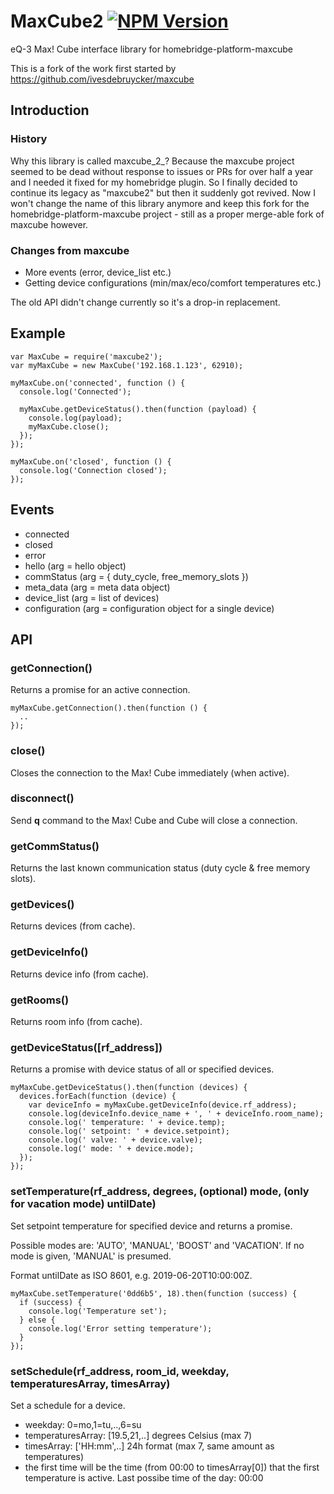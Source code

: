 # MaxCube2 [![NPM Version](https://img.shields.io/npm/v/maxcube2.svg)](https://www.npmjs.com/package/maxcube2)

eQ-3 Max! Cube interface library for homebridge-platform-maxcube

This is a fork of the work first started by https://github.com/ivesdebruycker/maxcube

## Introduction
### History
Why this library is called maxcube_2_? Because the maxcube project seemed to be dead without response to issues or PRs for over half a year and I needed it fixed for my homebridge plugin. So I finally decided to continue its legacy as "maxcube2" but then it suddenly got revived. Now I won't change the name of this library anymore and keep this fork for the homebridge-platform-maxcube project - still as a proper merge-able fork of maxcube however.

### Changes from maxcube
- More events (error, device_list etc.)
- Getting device configurations (min/max/eco/comfort temperatures etc.)

The old API didn't change currently so it's a drop-in replacement.

## Example
```
var MaxCube = require('maxcube2');
var myMaxCube = new MaxCube('192.168.1.123', 62910);

myMaxCube.on('connected', function () {
  console.log('Connected');

  myMaxCube.getDeviceStatus().then(function (payload) {
    console.log(payload);
    myMaxCube.close();
  });
});

myMaxCube.on('closed', function () {
  console.log('Connection closed');
});
```

## Events
* connected
* closed
* error
* hello (arg = hello object)
* commStatus (arg = { duty_cycle, free_memory_slots })
* meta_data (arg = meta data object)
* device_list (arg = list of devices)
* configuration (arg = configuration object for a single device)

## API
### getConnection()
Returns a promise for an active connection.
```
myMaxCube.getConnection().then(function () {
  ..
});
```
### close()
Closes the connection to the Max! Cube immediately (when active).
### disconnect()
Send **q** command to the Max! Cube and Cube will close a connection.
### getCommStatus()
Returns the last known communication status (duty cycle & free memory slots).
### getDevices()
Returns devices (from cache).
### getDeviceInfo()
Returns device info (from cache).
### getRooms()
Returns room info (from cache).
### getDeviceStatus([rf_address])
Returns a promise with device status of all or specified devices.
```
myMaxCube.getDeviceStatus().then(function (devices) {
  devices.forEach(function (device) {
    var deviceInfo = myMaxCube.getDeviceInfo(device.rf_address);
    console.log(deviceInfo.device_name + ', ' + deviceInfo.room_name);
    console.log(' temperature: ' + device.temp);
    console.log(' setpoint: ' + device.setpoint);
    console.log(' valve: ' + device.valve);
    console.log(' mode: ' + device.mode);
  });
});
```
### setTemperature(rf_address, degrees, (optional) mode, (only for vacation mode) untilDate)
Set setpoint temperature for specified device and returns a promise.

Possible modes are: 'AUTO', 'MANUAL', 'BOOST' and 'VACATION'. If no mode is given, 'MANUAL' is presumed.

Format untilDate as ISO 8601, e.g. 2019-06-20T10:00:00Z.
```
myMaxCube.setTemperature('0dd6b5', 18).then(function (success) {
  if (success) {
    console.log('Temperature set');
  } else {
    console.log('Error setting temperature');
  }
});
```

### setSchedule(rf_address, room_id, weekday, temperaturesArray, timesArray)
Set a schedule for a device.

- weekday:           0=mo,1=tu,..,6=su
- temperaturesArray: [19.5,21,..] degrees Celsius (max 7)
- timesArray:        ['HH:mm',..] 24h format (max 7, same amount as temperatures)
- the first time will be the time (from 00:00 to timesArray[0]) that the first temperature is active. Last possibe time of the day: 00:00
